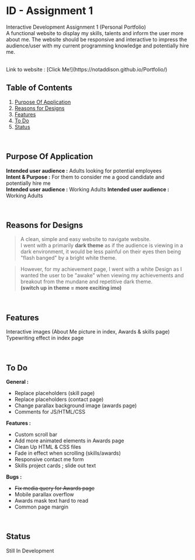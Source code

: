 # ID - Assignment 1
Interactive Development Assignment 1 (Personal Portfolio) <br>
 A functional website to display my skills, talents and inform the user more about me. The website should be responsive and interactive to impress the audience/user with my current programming knowledge and potentially hire me.

<br>
Link to website : [Click Me!](https://notaddison.github.io/Portfolio/)
<br>

## Table of Contents
1. [Purpose Of Application](#Purpose-Of-Application)
2. [Reasons for Designs](#Reasons-for-Designs)
2. [Features](#Features)
2. [To Do](#To-Do)
2. [Status](#Status)

<br>

## Purpose Of Application
<b>Intended user audience :</b> Adults looking for potential employees<br>
<b>Intent & Purpose :</b> For them to consider me a good candidate and potentially hire me <br>
<b>Intended user audience :</b> Working Adults 
<b>Intended user audience :</b> Working Adults 

<br>


## Reasons for Designs
> A clean, simple and easy website to navigate website. <br>
I went with a primarily <b>dark theme</b> as if the audience is viewing in a dark environment, it would be less painful on their eyes then being "flash banged" by a bright white theme.

>However, for my achievement page, I went with a white Design as I wanted the user to be "awake" when viewing my achievements and breakout from the mundane and repetitive dark theme. <br>
<b>(switch up in theme = more exciting imo)</b>

<br>

## Features
Interactive images (About Me picture in index, Awards & skills page)<br>
Typewriting effect in index page

<br>

## To Do 
<b>General : </b>
- Replace placeholders (skill page)
- Replace placeholders (contact page)
- Change parallax background image (awards page)
- Comments for JS/HTML/CSS


<b>Features :</b>
- Custom scroll bar
- Add more animated elements in Awards page
- Clean Up HTML & CSS files
- Fade in effect when scrolling (skills/awards)
- Responsive contact me form
- Skills project cards ; slide out text

<b>Bugs :</b>
- ~~Fix media query for Awards page~~
- Mobile parallax overflow
- Awards mask text hard to read
- Common page margin

<br>

## Status
Still In Development